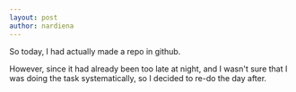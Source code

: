 ```yaml
---
layout: post
author: nardiena
---
```


So today, I had actually made a repo in github.

However, since it had already been too late at night, and I wasn't sure that I was doing the task systematically, so I decided to re-do the day after.
